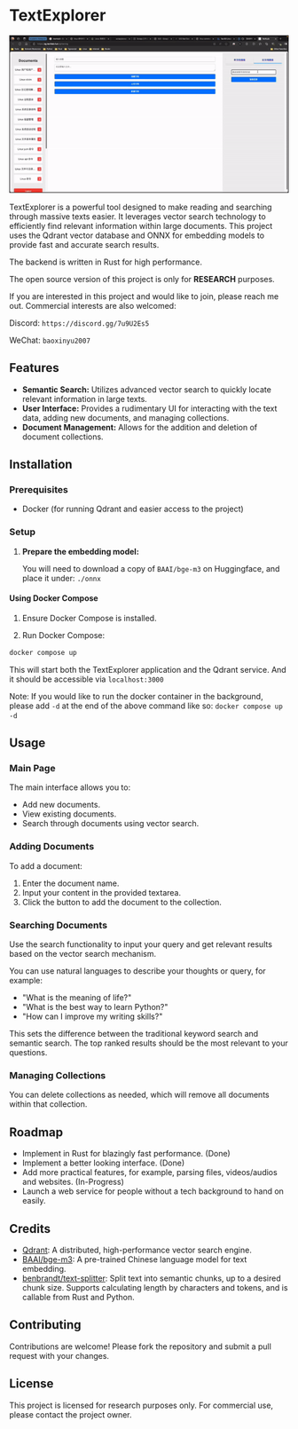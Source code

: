 
# TextExplorer

<p align="center">
  <img src="https://github.com/AspadaX/TextExplorer/blob/main/assets/textexplorer-ezgif.com-video-to-gif-converter.gif?raw=true" alt="TextExplorer GIF">
</p>

TextExplorer is a powerful tool designed to make reading and searching through massive texts easier. It leverages vector search technology to efficiently find relevant information within large documents. This project uses the Qdrant vector database and ONNX for embedding models to provide fast and accurate search results.

The backend is written in Rust for high performance. 

The open source version of this project is only for **RESEARCH** purposes. 

If you are interested in this project and would like to join, please reach me out. Commercial interests are also welcomed: 

Discord: `https://discord.gg/7u9U2Es5`

WeChat: `baoxinyu2007`

## Features

- **Semantic Search:** Utilizes advanced vector search to quickly locate relevant information in large texts.
- **User Interface:** Provides a rudimentary UI for interacting with the text data, adding new documents, and managing collections.
- **Document Management:** Allows for the addition and deletion of document collections.

## Installation

### Prerequisites

- Docker (for running Qdrant and easier access to the project)

### Setup
1. **Prepare the embedding model:**
   
   You will need to download a copy of `BAAI/bge-m3` on Huggingface, and place it under: `./onnx`

#### Using Docker Compose
1. Ensure Docker Compose is installed.

2. Run Docker Compose:

```sh
docker compose up
```
This will start both the TextExplorer application and the Qdrant service. And it should be accessible via `localhost:3000`

Note: If you would like to run the docker container in the background, please add `-d` at the end of the above command like so: `docker compose up -d`

## Usage

### Main Page

The main interface allows you to:

- Add new documents.
- View existing documents.
- Search through documents using vector search.

### Adding Documents

To add a document:

1. Enter the document name.
2. Input your content in the provided textarea.
3. Click the button to add the document to the collection.

### Searching Documents

Use the search functionality to input your query and get relevant results based on the vector search mechanism. 

You can use natural languages to describe your thoughts or query, for example:

- "What is the meaning of life?"
- "What is the best way to learn Python?"
- "How can I improve my writing skills?"
  
This sets the difference between the traditional keyword search and semantic search. The top ranked results should be the most relevant to your questions. 

### Managing Collections

You can delete collections as needed, which will remove all documents within that collection.
  
## Roadmap

- Implement in Rust for blazingly fast performance. (Done)
- Implement a better looking interface. (Done)
- Add more practical features, for example, parsing files, videos/audios and websites. (In-Progress)
- Launch a web service for people without a tech background to hand on easily.  
  
## Credits

- [Qdrant](https://github.com/qdrant/qdrant): A distributed, high-performance vector search engine.
- [BAAI/bge-m3](https://huggingface.co/BAAI/bge-m3): A pre-trained Chinese language model for text embedding.
- [benbrandt/text-splitter](https://github.com/benbrandt/text-splitter): Split text into semantic chunks, up to a desired chunk size. Supports calculating length by characters and tokens, and is callable from Rust and Python.

## Contributing

Contributions are welcome! Please fork the repository and submit a pull request with your changes.

## License

This project is licensed for research purposes only. For commercial use, please contact the project owner.